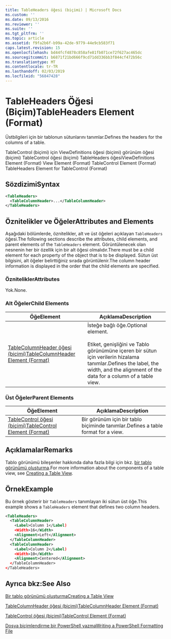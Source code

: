 ```yaml
---
title: TableHeaders öğesi (biçimi) | Microsoft Docs
ms.custom: ''
ms.date: 09/13/2016
ms.reviewer: ''
ms.suite: ''
ms.tgt_pltfrm: ''
ms.topic: article
ms.assetid: f9fa2b6f-b99a-42de-9779-44e9cb583f71
caps.latest.revision: 15
ms.openlocfilehash: bd44fcf4878c858afe81fb071ce72f627ac465dc
ms.sourcegitcommit: b6871f21bd666f9cd71dd336bb3f844cf472b56c
ms.translationtype: MT
ms.contentlocale: tr-TR
ms.lasthandoff: 02/03/2019
ms.locfileid: "56847428"
---
```

# <a name="tableheaders-element-format"></a><span data-ttu-id="c86e3-102">TableHeaders Öğesi (Biçim)</span><span class="sxs-lookup"><span data-stu-id="c86e3-102">TableHeaders Element (Format)</span></span>

<span data-ttu-id="c86e3-103">Üstbilgileri için bir tablonun sütunlarını tanımlar.</span><span class="sxs-lookup"><span data-stu-id="c86e3-103">Defines the headers for the columns of a table.</span></span>

<span data-ttu-id="c86e3-104">TableControl (biçimi) için ViewDefinitions öğesi (biçimi) görünüm öğesi (biçimi) TableControl öğesi (biçimi) TableHeaders öğesi</span><span class="sxs-lookup"><span data-stu-id="c86e3-104">ViewDefinitions Element (Format) View Element (Format) TableControl Element (Format) TableHeaders Element for TableControl (Format)</span></span>

## <a name="syntax"></a><span data-ttu-id="c86e3-105">Sözdizimi</span><span class="sxs-lookup"><span data-stu-id="c86e3-105">Syntax</span></span>

```xml
<TableHeaders>
  <TableColumnHeader>...</TableColumnHeader>
</TableHeaders>

```

## <a name="attributes-and-elements"></a><span data-ttu-id="c86e3-106">Öznitelikler ve Öğeler</span><span class="sxs-lookup"><span data-stu-id="c86e3-106">Attributes and Elements</span></span>

<span data-ttu-id="c86e3-107">Aşağıdaki bölümlerde, öznitelikler, alt ve üst öğeleri açıklayan `TableHeaders` öğesi.</span><span class="sxs-lookup"><span data-stu-id="c86e3-107">The following sections describe the attributes, child elements, and parent elements of the `TableHeaders` element.</span></span> <span data-ttu-id="c86e3-108">Görüntülenecek olan nesnenin her bir özellik için bir alt öğesi olmalıdır.</span><span class="sxs-lookup"><span data-stu-id="c86e3-108">There must be a child element for each property of the object that is to be displayed.</span></span> <span data-ttu-id="c86e3-109">Sütun üst bilgisini, alt öğeler belirttiğiniz sırada görüntülenir.</span><span class="sxs-lookup"><span data-stu-id="c86e3-109">The column header information is displayed in the order that the child elements are specified.</span></span>

### <a name="attributes"></a><span data-ttu-id="c86e3-110">Öznitelikler</span><span class="sxs-lookup"><span data-stu-id="c86e3-110">Attributes</span></span>

<span data-ttu-id="c86e3-111">Yok.</span><span class="sxs-lookup"><span data-stu-id="c86e3-111">None.</span></span>

### <a name="child-elements"></a><span data-ttu-id="c86e3-112">Alt Öğeler</span><span class="sxs-lookup"><span data-stu-id="c86e3-112">Child Elements</span></span>

|<span data-ttu-id="c86e3-113">Öğe</span><span class="sxs-lookup"><span data-stu-id="c86e3-113">Element</span></span>|<span data-ttu-id="c86e3-114">Açıklama</span><span class="sxs-lookup"><span data-stu-id="c86e3-114">Description</span></span>|
|-------------|-----------------|
|[<span data-ttu-id="c86e3-115">TableColumnHeader öğesi (biçimi)</span><span class="sxs-lookup"><span data-stu-id="c86e3-115">TableColumnHeader Element (Format)</span></span>](./tablecolumnheader-element-format.md)|<span data-ttu-id="c86e3-116">İsteğe bağlı öğe.</span><span class="sxs-lookup"><span data-stu-id="c86e3-116">Optional element.</span></span><br /><br /> <span data-ttu-id="c86e3-117">Etiket, genişliğini ve Tablo görünümüne içeren bir sütun için verilerin hizalama tanımlar.</span><span class="sxs-lookup"><span data-stu-id="c86e3-117">Defines the label, the width, and the alignment of the data for a column of a table view.</span></span>|

### <a name="parent-elements"></a><span data-ttu-id="c86e3-118">Üst Öğeler</span><span class="sxs-lookup"><span data-stu-id="c86e3-118">Parent Elements</span></span>

|<span data-ttu-id="c86e3-119">Öğe</span><span class="sxs-lookup"><span data-stu-id="c86e3-119">Element</span></span>|<span data-ttu-id="c86e3-120">Açıklama</span><span class="sxs-lookup"><span data-stu-id="c86e3-120">Description</span></span>|
|-------------|-----------------|
|[<span data-ttu-id="c86e3-121">TableControl öğesi (biçimi)</span><span class="sxs-lookup"><span data-stu-id="c86e3-121">TableControl Element (Format)</span></span>](./tablecontrol-element-format.md)|<span data-ttu-id="c86e3-122">Bir görünüm için bir tablo biçiminde tanımlar.</span><span class="sxs-lookup"><span data-stu-id="c86e3-122">Defines a table format for a view.</span></span>|

## <a name="remarks"></a><span data-ttu-id="c86e3-123">Açıklamalar</span><span class="sxs-lookup"><span data-stu-id="c86e3-123">Remarks</span></span>

<span data-ttu-id="c86e3-124">Tablo görünümü bileşenler hakkında daha fazla bilgi için bkz. [bir tablo görünümü oluşturma](./creating-a-table-view.md).</span><span class="sxs-lookup"><span data-stu-id="c86e3-124">For more information about the components of a table view, see [Creating a Table View](./creating-a-table-view.md).</span></span>

## <a name="example"></a><span data-ttu-id="c86e3-125">Örnek</span><span class="sxs-lookup"><span data-stu-id="c86e3-125">Example</span></span>

<span data-ttu-id="c86e3-126">Bu örnek gösterir bir `TableHeaders` tanımlayan iki sütun üst öğe.</span><span class="sxs-lookup"><span data-stu-id="c86e3-126">This example shows a `TableHeaders` element that defines two column headers.</span></span>

```xml
<TableHeaders>
  <TableColumnHeader>
    <Label>Column 1</Label)
    <Width>16</Width>
    <Alignment>Left</Alignment>
  </TableColumnHeader>
  <TableColumnHeader>
    <Label>Column 2</Label)
    <Width>10</Width>
    <Alignment>Centered</Alignment>
  </TableColumnHeader>
</TableHeaders>
```

## <a name="see-also"></a><span data-ttu-id="c86e3-127">Ayrıca bkz:</span><span class="sxs-lookup"><span data-stu-id="c86e3-127">See Also</span></span>

[<span data-ttu-id="c86e3-128">Bir tablo görünümü oluşturma</span><span class="sxs-lookup"><span data-stu-id="c86e3-128">Creating a Table View</span></span>](./creating-a-table-view.md)

[<span data-ttu-id="c86e3-129">TableColumnHeader öğesi (biçimi)</span><span class="sxs-lookup"><span data-stu-id="c86e3-129">TableColumnHeader Element (Format)</span></span>](./tablecolumnheader-element-format.md)

[<span data-ttu-id="c86e3-130">TableControl öğesi (biçimi)</span><span class="sxs-lookup"><span data-stu-id="c86e3-130">TableControl Element (Format)</span></span>](./tablecontrol-element-format.md)

[<span data-ttu-id="c86e3-131">Dosya biçimlendirme bir PowerShell yazma</span><span class="sxs-lookup"><span data-stu-id="c86e3-131">Writing a PowerShell Formatting File</span></span>](./writing-a-powershell-formatting-file.md)
